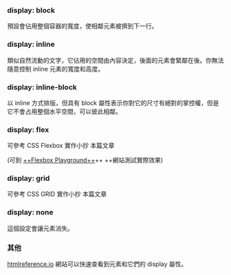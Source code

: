 <!-- ---
title: CSS 的 display 排列模式
subtitle: CSS 的 display 屬性會決定一個元素在頁面中的排列方式，並影響其內部和周圍元素的佈局。
author: Eva Wu
imageSrc: css-display-layout-modes.png
imgAlt: CSS Display Layout Modes
creationDate: 2023-01-22
updateDate: 2024-11-10
tags:
  - CSS
featured: false
--- -->

### display: block

預設會佔用整個容器的寬度，使相鄰元素被擠到下一行。

### display: inline

類似自然流動的文字，它佔用的空間由內容決定，後面的元素會緊鄰在後。你無法隨意控制 inline 元素的寬度和高度。

### display: inline-block

以 inline 方式排版，但具有 block 屬性表示你對它的尺寸有絕對的掌控權，但是它不會占用整個水平空間，可以彼此相鄰。

### display: flex

可參考 CSS Flexbox 實作小抄 本篇文章

(可到 [++Flexbox Playground++](https://flexiting.com/playground/)++ ++網站測試實際效果)

### display: grid

可參考 CSS GRID 實作小抄 本篇文章

### display: none

這個設定會讓元素消失。

### 其他

[htmlreference.io](htmlreference.io) 網站可以快速查看到元素和它們的 display 屬性。
